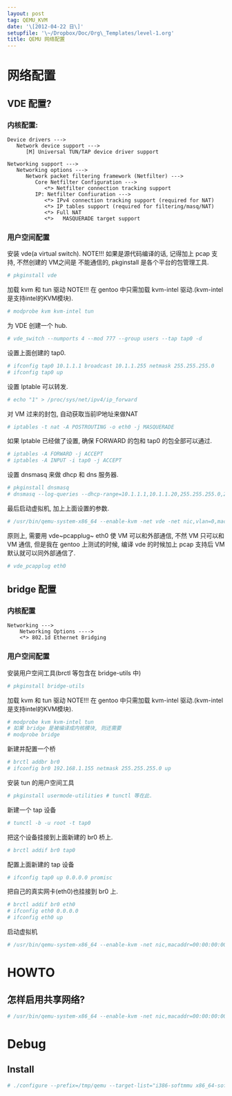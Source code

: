 ```yaml
---
layout: post
tag: QEMU_KVM
date: '\[2012-04-22 日\]'
setupfile: '\~/Dropbox/Doc/Org\_Templates/level-1.org'
title: QEMU 网络配置
---
```


网络配置
========

VDE 配置?
---------

### 内核配置:

``` example
Device drivers --->
   Network device support --->
      [M] Universal TUN/TAP device driver support

Networking support --->
   Networking options --->
      Network packet filtering framework (Netfilter) --->
         Core Netfilter Configuration --->
            <*> Netfilter connection tracking support
         IP: Netfilter Confiuration --->
            <*> IPv4 connection tracking support (required for NAT)
            <*> IP tables support (required for filtering/masq/NAT)
            <*> Full NAT
            <*>   MASQUERADE target support
```

### 用户空间配置

安装 vde(a virtual switch). NOTE!!! 如果是源代码编译的话, 记得加上 pcap
支持, 不然创建的 VM之间是 不能通信的, pkginstall 是各个平台的包管理工具.

``` bash
# pkginstall vde
```

加载 kvm 和 tun 驱动 NOTE!!! 在 gentoo 中只需加载 kvm-intel
驱动.(kvm-intel是支持intel的KVM模块).

``` bash
# modprobe kvm kvm-intel tun
```

为 VDE 创建一个 hub.

``` bash
# vde_switch --numports 4 --mod 777 --group users --tap tap0 -d
```

设置上面创建的 tap0.

``` bash
# ifconfig tap0 10.1.1.1 broadcast 10.1.1.255 netmask 255.255.255.0
# ifconfig tap0 up
```

设置 Iptable 可以转发.

``` bash
# echo "1" > /proc/sys/net/ipv4/ip_forward
```

对 VM 过来的封包, 自动获取当前IP地址来做NAT

``` bash
# iptables -t nat -A POSTROUTING -o eth0 -j MASQUERADE
```

如果 Iptable 已经做了设置, 确保 FORWARD 的包和 tap0 的包全部可以通过.

``` bash
# iptables -A FORWARD -j ACCEPT
# iptables -A INPUT -i tap0 -j ACCEPT
```

设置 dnsmasq 来做 dhcp 和 dns 服务器.

``` bash
# pkginstall dnsmasq
# dnsmasq --log-queries --dhcp-range=10.1.1.1,10.1.1.20,255.255.255.0,2h --interface=tap0 --domain=kvm.lan
```

最后启动虚拟机, 加上上面设置的参数.

``` bash
# /usr/bin/qemu-system-x86_64 --enable-kvm -net vde -net nic,vlan=0,macaddr=52:54:00:00:EE:03 -m 1024 -net user /var/lib/libvirt/images/Ubuntu-11.10.img
```

原则上, 需要用 vde~pcapplug~ eth0 使 VM 可以和外部通信, 不然 VM 只可以和
VM 通信, 但是我在 gentoo 上测试的时候, 编译 vde 的时候加上 pcap 支持后
VM 默认就可以同外部通信了.

``` bash
# vde_pcapplug eth0
```

bridge 配置
-----------

### 内核配置

``` example
Networking --->
    Networking Options ---->
    <*> 802.1d Ethernet Bridging
```

### 用户空间配置

安装用户空间工具(brctl 等包含在 bridge-utils 中)

``` bash
# pkginstall bridge-utils
```

加载 kvm 和 tun 驱动 NOTE!!! 在 gentoo 中只需加载 kvm-intel
驱动.(kvm-intel是支持intel的KVM模块).

``` bash
# modprobe kvm kvm-intel tun
# 如果 bridge 是被编译成内核模块, 则还需要 
# modprobe bridge
```

新建并配置一个桥

``` bash
# brctl addbr br0
# ifconfig br0 192.168.1.155 netmask 255.255.255.0 up
```

安装 tun 的用户空间工具

``` bash
# pkginstall usermode-utilities # tunctl 等在此.
```

新建一个 tap 设备

``` bash
# tunctl -b -u root -t tap0
```

把这个设备挂接到上面新建的 br0 桥上.

``` bash
# brctl addif br0 tap0
```

配置上面新建的 tap 设备

``` bash
# ifconfig tap0 up 0.0.0.0 promisc
```

把自己的真实网卡(eth0)也挂接到 br0 上.

``` bash
# brctl addif br0 eth0
# ifconfig eth0 0.0.0.0 
# ifconfig eth0 up
```

启动虚拟机

``` bash
# /usr/bin/qemu-system-x86_64 --enable-kvm -net nic,macaddr=00:00:00:00:00:00 -net tap,ifname=tap0,script=no,downscript=no /var/lib/libvirt/images/Fedora16.img -m 1024
```

HOWTO
=====

怎样启用共享网络?
-----------------

``` bash
# /usr/bin/qemu-system-x86_64 --enable-kvm -net nic,macaddr=00:00:00:00:00:00 -net user /var/lib/libvirt/images/Ubuntu-11.10.img
```

Debug
=====

Install
-------

``` bash
# ./configure --prefix=/tmp/qemu --target-list="i386-softmmu x86_64-softmmu"
```
